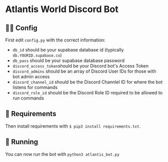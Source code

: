 # Atlantis World Discord Bot

## ✍🏼 Config
First edit `config.py` with the correct information:
- `db_id` should be your supabase database id (typically `db.YOURID.supabase.co`)
- `db_pass` should be your supabase database password
- `discord_access_token`should be your Discord bot's Access Token
- `discord_admins` should be an array of Discord User IDs for those with bot admin access
- `discord_channel_id` should be the Discord Channlel ID for where the bot listens for commands
- `discord_role_id` should be the Discord Role ID required to be allowed to run commands

## 💾 Requirements
Then install requirements with `$ pip3 install requirements.txt`.

## 🤖 Running
You can now run the bot with `python3 atlantis_bot.py`
